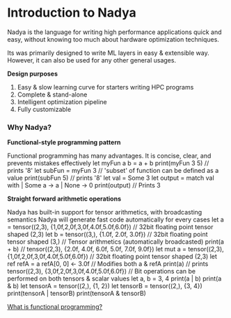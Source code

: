 # Introduction to Nadya

Nadya is the language for writing high performance applications quick and easy, 
without knowing too much about hardware optimization techniques.

Its was primarily designed to write ML layers in easy & extensible way. However,
it can also be used for any other general usages.

__Design purposes__
1. Easy & slow learning curve for starters writing HPC programs
2. Complete & stand-alone
3. Intelligent optimization pipeline
4. Fully customizable

### Why Nadya?
__Functional-style programming pattern__

Functional programming has many advantages.
It is concise, clear, and prevents mistakes effectively
<tabs>
    <tab title="Functional">
        <code-block lang="c#">
let myFun a b = a + b
print(myFun 3 5) // prints '8'
let subFun = myFun 3 // 'subset' of function can be defined as a value
print(subFun 5) // prints '8'
        </code-block>
    </tab>
    <tab title="Pattern matching">
        <code-block lang="c#">
let val = Some 3
let output = 
    match val with
    | Some a -> a
    | None -> 0
    print(output) // Prints 3
        </code-block>
    </tab>
</tabs>


__Straight forward arithmetic operations__

Nadya has built-in support for tensor arithmetics, with broadcasting semantics
Nadya will generate fast code automatically for every cases
<tabs>
    <tab title="Easy tensor arithmetics">
        <code-block lang="c#">
        let a = tensor((2,3), {1,0f,2,0f,3,0f,4.0f,5.0f,6.0f}) // 32bit floating point tensor shaped (2,3)
        let b = tensor((3,), {1.0f, 2.0f, 3.0f}) // 32bit floating point tensor shaped (3,)
        // Tensor arithmetics (automatically broadcasted)
        print(a + b) // tensor((2,3), {2.0f, 4.0f, 6.0f, 5.0f, 7.0f, 9.0f})
        </code-block>
    </tab>
    <tab title="Reference">
        <code-block lang="c#">
        let mut a = tensor((2,3), {1,0f,2,0f,3,0f,4.0f,5.0f,6.0f}) // 32bit floating point tensor shaped (2,3)
        let ref refA = a
        refA[0, 0] &lt;- 3.0f // Modifies both a & refA
        print(a) // prints tensor((2,3), {3,0f,2,0f,3,0f,4.0f,5.0f,6.0f})
        </code-block>
    </tab>
    <tab title="Bitwise operations">
        <code-block lang="c#">
        // Bit operations can be performed on both tensors & scalar values
        let a, b = 3, 4
        print(a | b)
        print(a & b)
        let tensorA = tensor((2,), {1, 2})
        let tensorB = tensor((2,), {3, 4})
        print(tensorA | tensorB)
        print(tensorA & tensorB)
        </code-block>
    </tab>
</tabs>

<seealso>
    <category ref="references">
        <a href="https://www.indeed.com/career-advice/career-development/functional-programming-languages">What is functional programming?</a>
    </category>
</seealso>

